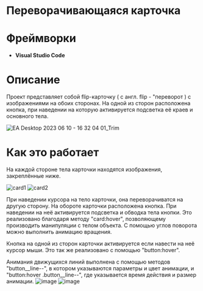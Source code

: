 # Переворачивающаяся карточка
# Фреймворки
- **Visual Studio Code**
# Описание
Проект представляет собой flip-карточку ( с англ. flip - "переворот ) с изображениями на обоих сторонах. На одной из сторон расположена кнопка, при наведении на которую активируется подсветка её краев и основного тела.


![EA Desktop 2023 06 10 - 16 32 04 01_Trim](https://github.com/LxstHokage/Flip-card-JS/assets/109164076/d3a5d53a-aeb8-448f-a2a6-18520a5e053a)

# Как это работает

На каждой стороне тела карточки находятся изображения, закреплённые ниже.

![card1](https://sun9-17.userapi.com/impg/mSE4gB97HCpecWJEfqiqC8C4A_U7Kxj2CeXcKQ/38b7i1Mz5yY.jpg?size=600x600&quality=95&sign=538658903641237ba48fce1629e0ec76&type=album)
![card2](https://sun7-21.userapi.com/impg/xpq4lKQHLaTfO4bwJPzyWfEL-lJxQK4ZhH08Ow/gm89jeCbWrU.jpg?size=600x600&quality=95&sign=62caa2349d63c4f887d16c884e54c40d&type=album)

При наведении курсора на тело карточки, она переворачиватся на другую сторону. На обороте карточки расположена кнопка. При наведении на неё активируется подсветка и обводка тела кнопки.
Это реализовано благодаря методу "card:hover", позволяющему производить манипуляции с телом объекта. С помощью углов поворота можно выполнить анимацию вращения.

Кнопка на одной из сторон карточки активируется если навести на неё курсор мыши. Это так же реализовано с помощью "button:hover".

Анимания движущихся линий выполнена с помощью методов "button__line--", в котором указываются параметры и цвет анимации, и "button:hover .button__line--", где указывается время действия и размер анимации.
![image](https://github.com/LxstHokage/Flip-card-JS/assets/109164076/53081c3a-a4b2-44ce-bb02-e524219e5c73)
![image](https://github.com/LxstHokage/Flip-card-JS/assets/109164076/8cf189d8-66e4-46b0-b5dd-862fb788efd0)
